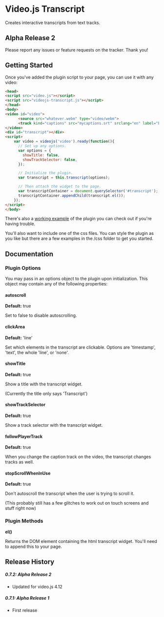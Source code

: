 # Video.js Transcript

Creates interactive transcripts from text tracks.

## Alpha Release 2

Please report any issues or feature requests on the tracker. Thank you!

## Getting Started

Once you've added the plugin script to your page, you can use it with any video:

```html
<head>
<script src="video.js"></script>
<script src="videojs-transcript.js"></script>
</head>
<body>
<video id="video">
      <source src="whatever.webm" type="video/webm">
      <track kind="captions" src="mycaptions.srt" srclang="en" label="English" default>
</video>
<div id="transcript"></div>
<script>
    var video = videojs('video').ready(function(){
      // Set up any options.
      var options = {
        showTitle: false,
        showTrackSelector: false,
      });

      // Initialize the plugin.
      var transcript = this.transcript(options);

      // Then attach the widget to the page.
      var transcriptContainer = document.querySelector('#transcript');
      transcriptContainer.appendChild(transcript.el()); 
    }); 
</script>
</body>
```
There's also a [working example](https://walsh9.github.io/videojs-transcript/example.html) of the plugin you can check out if you're having trouble.

You'll also want to include one of the css files. 
You can style the plugin as you like but there are a few examples in the /css folder to get you started.

## Documentation
### Plugin Options

You may pass in an options object to the plugin upon initialization. This
object may contain any of the following properties:

#### autoscroll
**Default:** true

Set to false to disable autoscrolling.

#### clickArea
**Default:** 'line'

Set which elements in the transcript are clickable.
Options are 'timestamp', 'text', the whole 'line', or 'none'.

#### showTitle
**Default:** true

Show a title with the transcript widget.

(Currently the title only says 'Transcript')

#### showTrackSelector
**Default:** true

Show a track selector with the transcript widget.

#### followPlayerTrack
**Default:** true

When you change the caption track on the video, the transcript changes tracks as well.

#### stopScrollWhenInUse
**Default:** true

Don't autoscroll the transcript when the user is trying to scroll it.

(This probably still has a few glitches to work out on touch screens and stuff right now)

### Plugin Methods
**el()**

Returns the DOM element containing the html transcript widget. You'll need to append this to your page.

## Release History

##### 0.7.2: Alpha Release 2

* Updated for video.js 4.12

##### 0.7.1: Alpha Release 1

* First release
